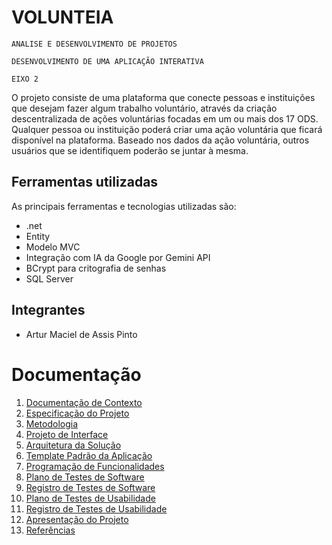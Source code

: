 # VOLUNTEIA

`ANALISE E DESENVOLVIMENTO DE PROJETOS`

`DESENVOLVIMENTO DE UMA APLICAÇÃO INTERATIVA`

`EIXO 2`

O projeto consiste de uma plataforma que conecte pessoas e instituições que desejam fazer algum trabalho voluntário, através da criação descentralizada de ações voluntárias focadas em um ou mais dos 17 ODS. Qualquer pessoa ou instituição poderá criar uma ação voluntária que ficará disponível na plataforma. Baseado nos dados da ação voluntária, outros usuários que se identifiquem poderão se juntar à mesma.

## Ferramentas utilizadas

As principais ferramentas e tecnologias utilizadas são:
*  .net
*  Entity
*  Modelo MVC
*  Integração com IA da Google por Gemini API
*  BCrypt para critografia de senhas
*  SQL Server


## Integrantes

* Artur Maciel de Assis Pinto

# Documentação

<ol>
<li><a href="docs/01-Documentação de Contexto.md"> Documentação de Contexto</a></li>
<li><a href="docs/02-Especificação do Projeto.md"> Especificação do Projeto</a></li>
<li><a href="docs/03-Metodologia.md"> Metodologia</a></li>
<li><a href="docs/04-Projeto de Interface.md"> Projeto de Interface</a></li>
<li><a href="docs/05-Arquitetura da Solução.md"> Arquitetura da Solução</a></li>
<li><a href="docs/06-Template Padrão da Aplicação.md"> Template Padrão da Aplicação</a></li>
<li><a href="docs/07-Programação de Funcionalidades.md"> Programação de Funcionalidades</a></li>
<li><a href="docs/08-Plano de Testes de Software.md"> Plano de Testes de Software</a></li>
<li><a href="docs/09-Registro de Testes de Software.md"> Registro de Testes de Software</a></li>
<li><a href="docs/10-Plano de Testes de Usabilidade.md"> Plano de Testes de Usabilidade</a></li>
<li><a href="docs/11-Registro de Testes de Usabilidade.md"> Registro de Testes de Usabilidade</a></li>
<li><a href="docs/12-Apresentação do Projeto.md"> Apresentação do Projeto</a></li>
<li><a href="docs/13-Referências.md"> Referências</a></li>
</ol>

